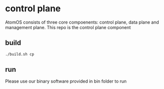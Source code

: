 # control plane 

AtomOS consists of three core compoenents: control plane, data plane and management plane. This repo is the control plane component

## build

```bash
./build.sh cp
```

## run
Please use our binary software provided in bin folder to run
